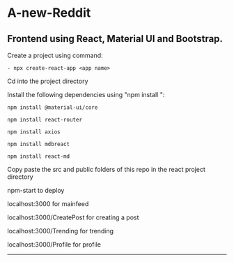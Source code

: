 # A-new-Reddit

## Frontend using React, Material UI and Bootstrap.

Create a project using command:

    - npx create-react-app <app name>

Cd into the project directory

Install the following dependencies using "npm install ":

    npm install @material-ui/core

    npm install react-router

    npm install axios

    npm install mdbreact

    npm install react-md


Copy paste the src and public folders of this repo in the react project directory

npm-start to deploy

localhost:3000 for mainfeed

localhost:3000/CreatePost for creating a post

localhost:3000/Trending for trending

localhost:3000/Profile for profile


---
